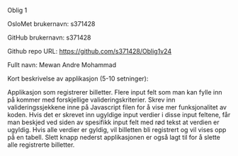 Oblig 1

OsloMet brukernavn: s371428

GitHub brukernavn: s371428

Github repo URL: https://github.com/s371428/Oblig1v24

Fullt navn: Mewan Andre Mohammad

Kort beskrivelse av applikasjon (5-10 setninger):

Applikasjon som registrerer billetter. Flere input felt som man kan fylle inn på kommer med forskjellige valideringskriterier. Skrev inn valideringssjekkene inne på Javascript filen for å vise mer funksjonalitet av koden. Hvis det er skrevet inn ugyldige input verdier i disse input feltene, får man beskjed ved siden av spesifikk input felt med rød tekst at verdien er ugyldig. Hvis alle verdier er gyldig, vil billetten bli registrert og vil vises opp på en tabell. Slett knapp nederst applikasjonen er også lagt til for å slette alle registrerte billetter.
